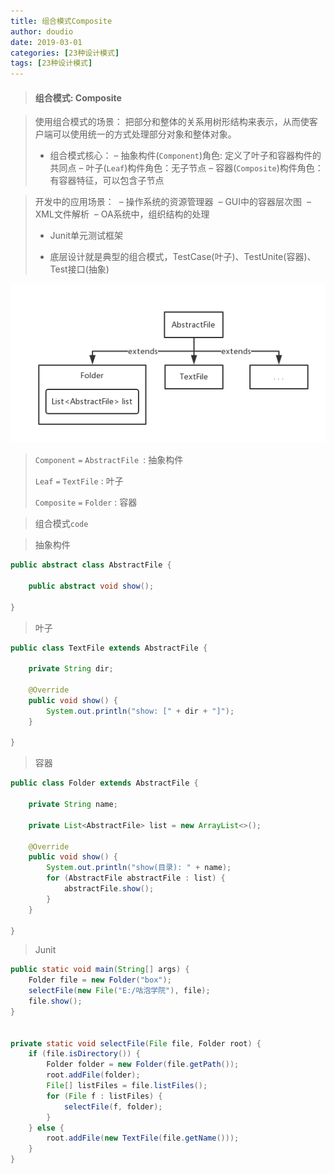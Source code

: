 ```yaml
---
title: 组合模式Composite
author: doudio
date: 2019-03-01
categories: [23种设计模式]
tags: [23种设计模式]
---
```


> #### 组合模式: Composite

>  使用组合模式的场景：
> ​	把部分和整体的关系用树形结构来表示，从而使客户端可以使用统一的方式处理部分对象和整体对象。
>
> * 组合模式核心：
>   – 抽象构件(`Component`)角色: 定义了叶子和容器构件的共同点
>   – 叶子(`Leaf`)构件角色：无子节点
>   – 容器(`Composite`)构件角色： 有容器特征，可以包含子节点

> 开发中的应用场景：
> ​	– 操作系统的资源管理器
> ​	– GUI中的容器层次图
> ​	– XML文件解析
> ​	– OA系统中，组织结构的处理
>
> * Junit单元测试框架
>
> * 底层设计就是典型的组合模式，TestCase(叶子)、TestUnite(容器)、Test接口(抽象)

![](https://raw.githubusercontent.com/doudio/note/master/23种设计模式/img/Composite.png)

> `Component` `=` `AbstractFile `: 抽象构件
>
> `Leaf` `=` `TextFile` : 叶子
>
> `Composite` `=` `Folder` : 容器

> 组合模式`code`

> 抽象构件

```java
public abstract class AbstractFile {

	public abstract void show();
	
}
```

> 叶子

```java
public class TextFile extends AbstractFile {
	
	private String dir;

	@Override
	public void show() {
		System.out.println("show: [" + dir + "]");
	}
	
}
```

> 容器

```java
public class Folder extends AbstractFile {

	private String name;

	private List<AbstractFile> list = new ArrayList<>();

	@Override
	public void show() {
		System.out.println("show(目录): " + name);
		for (AbstractFile abstractFile : list) {
			abstractFile.show();
		}
	}

}
```

> Junit

```java
public static void main(String[] args) {
    Folder file = new Folder("box");
    selectFile(new File("E:/咕泡学院"), file);
    file.show();
}


private static void selectFile(File file, Folder root) {
    if (file.isDirectory()) {
        Folder folder = new Folder(file.getPath());
        root.addFile(folder);
        File[] listFiles = file.listFiles();
        for (File f : listFiles) {
            selectFile(f, folder);
        }
    } else {
        root.addFile(new TextFile(file.getName()));
    }
}
```

